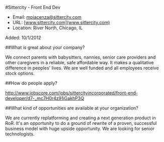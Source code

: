 
#Sittercity - Front End Dev

* Email: [mpiacenza@sittercity.com](mailto:mpiacenza@sittercity.com)
* URL: [www.sittercity.com](www.sittercity.com)
* Location: River North, Chicago, IL

Added: 10/1/2012

##What is great about your company?

We connect parents with babysitters, nannies, senior care providers and other caregivers in a reliable, safe affordable way.  It makes a qualitative difference in peoples' lives.  We are well funded and all employees receive stock options.

##How do people apply?

http://www.jobscore.com/jobs/sittercityincorporated/front-end-developer/d7-_mc7H0r4z91iGakhP3Q

##What kind of opportunities are available at your organization?

We are currently replatforming and creating a next generation product in RoR.  It's an opportunity to do a ground of rewrite of a proven, successful business model with huge upside opportunity.  We are looking for senior technologists.

		